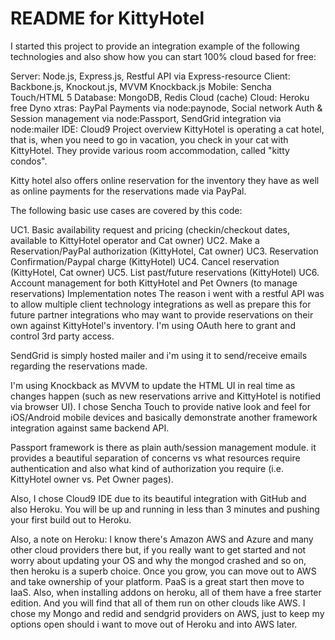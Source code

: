 # README for KittyHotel
I started this project to provide an integration example of the following technologies and also show how you can start 100% cloud based for free:

Server: Node.js, Express.js, Restful API via Express-resource
Client: Backbone.js, Knockout.js, MVVM Knockback.js
Mobile: Sencha Touch/HTML 5
Database: MongoDB, Redis Cloud (cache)
Cloud: Heroku free Dyno
xtras: PayPal Payments via node:paynode, Social network Auth & Session management via node:Passport, SendGrid integration via node:mailer
IDE: Cloud9
Project overview
KittyHotel is operating a cat hotel, that is, when you need to go in vacation, you check in your cat with KittyHotel. They provide various room accommodation, called "kitty condos".

Kitty hotel also offers online reservation for the inventory they have as well as online payments for the reservations made via PayPal.

The following basic use cases are covered by this code:

UC1. Basic availability request and pricing (checkin/checkout dates, available to KittyHotel operator and Cat owner)
UC2. Make a Reservation/PayPal authorization (KittyHotel, Cat owner)
UC3. Reservation Confirmation/Paypal charge (KittyHotel)
UC4. Cancel reservation (KittyHotel, Cat owner)
UC5. List past/future reservations (KittyHotel)
UC6. Account management for both KittyHotel and Pet Owners (to manage reservations)
Implementation notes
The reason i went with a restful API was to allow multiple client technology integrations as well as prepare this for future partner integrations who may want to provide reservations on their own against KittyHotel's inventory. I'm using OAuth here to grant and control 3rd party access.

SendGrid is simply hosted mailer and i'm using it to send/receive emails regarding the reservations made.

I'm using Knockback as MVVM to update the HTML UI in real time as changes happen (such as new reservations arrive and KittyHotel is notified via browser UI). I chose Sencha Touch to provide native look and feel for iOS/Android mobile devices and basically demonstrate another framework integration against same backend API.

Passport framework is there as plain auth/session management module. it provides a beautiful separation of concerns vs what resources require authentication and also what kind of authorization you require (i.e. KittyHotel owner vs. Pet Owner pages).

Also, I chose Cloud9 IDE due to its beautiful integration with GitHub and also Heroku. You will be up and running in less than 3 minutes and pushing your first build out to Heroku.

Also, a note on Heroku: I know there's Amazon AWS and Azure and many other cloud providers there but, if you really want to get started and not worry about updating your OS and why the mongod crashed and so on, then heroku is a superb choice. Once you grow, you can move out to AWS and take ownership of your platform. PaaS is a great start then move to IaaS. Also, when installing addons on heroku, all of them have a free starter edition. And you will find that all of them run on other clouds like AWS. I chose my Mongo and redid and sendgrid providers on AWS, just to keep my options open should i want to move out of Heroku and into AWS later.